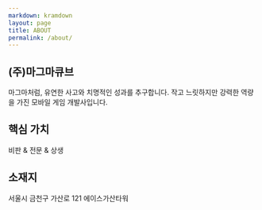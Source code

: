 ```yaml
---
markdown: kramdown
layout: page
title: ABOUT
permalink: /about/
---
```




(주)마그마큐브
------------
마그마처럼, 유연한 사고와 치명적인 성과를 추구합니다. 
작고 느릿하지만 강력한 역량을 가진 모바일 게임 개발사입니다.

핵심 가치
----------- 
비판 & 전문 & 상생

소재지
------------
서울시 금천구 가산로 121 에이스가산타워 
